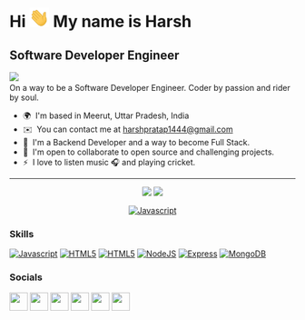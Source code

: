 Hi <img src="https://raw.githubusercontent.com/ABSphreak/ABSphreak/master/gifs/Hi.gif" width="35"> My name is Harsh
===========================

Software Developer Engineer
---------------------------
![](https://komarev.com/ghpvc/?username=harsh-developer&color=brightgreen&style=flat) \
On a way to be a Software Developer Engineer. Coder by passion and rider by soul.

* 🌍  I'm based in Meerut, Uttar Pradesh, India
* ✉️  You can contact me at [harshpratap1444@gmail.com](mailto:harshpratap1444@gmail.com)
* 🧠  I'm a Backend Developer and a way to become Full Stack.
* 🤝  I'm open to collaborate to open source and challenging projects.
* ⚡  I love to listen music 🎧 and playing cricket.

<hr>
<p align="center">
  <img width="400px" src="https://github-readme-stats.vercel.app/api?username=harsh-developer&count_private=true&show_icons=true&theme=material-palenight&hide_border=true&bg_color=1F222E" />
  <img width="400px" src="https://github-readme-streak-stats.herokuapp.com/?user=harsh-developer&theme=material-palenight&hide_border=true&fire=C77800&ring=7C2AE8&background=1F222E" />
</p>
     
<div align="center"> <a href="https://skyline.github.com/harsh-developer/2022" target="_blank" rel="noreferrer"><img src="https://upload.wikimedia.org/wikipedia/commons/f/fa/Click_here_button.png" width="100" height="40" alt="Javascript" /></a></div>

### Skills

<p align="left">
<a href="https://developer.mozilla.org/en-US/docs/Web/JavaScript" target="_blank" rel="noreferrer"><img src="https://raw.githubusercontent.com/danielcranney/readme-generator/main/public/icons/skills/javascript-colored.svg" width="36" height="36" alt="Javascript" /></a>
<a href="https://developer.mozilla.org/en-US/docs/Glossary/HTML5" target="_blank" rel="noreferrer"><img src="https://raw.githubusercontent.com/danielcranney/readme-generator/main/public/icons/skills/html5-colored.svg" width="36" height="36" alt="HTML5" /></a>
<a href="https://developer.mozilla.org/en-US/docs/Web/CSS" target="_blank" rel="noreferrer"><img src="https://raw.githubusercontent.com/danielcranney/readme-generator/main/public/icons/skills/css3-colored.svg" width="36" height="36" alt="HTML5" /></a>
<a href="https://nodejs.org/en/" target="_blank" rel="noreferrer"><img src="https://raw.githubusercontent.com/danielcranney/readme-generator/main/public/icons/skills/nodejs-colored.svg" width="36" height="36" alt="NodeJS" /></a>
<a href="https://expressjs.com/" target="_blank" rel="noreferrer"><img src="https://raw.githubusercontent.com/danielcranney/readme-generator/main/public/icons/skills/express-colored.svg" width="36" height="36" alt="Express" /></a>
<a href="https://www.mongodb.com/" target="_blank" rel="noreferrer"><img src="https://raw.githubusercontent.com/danielcranney/readme-generator/main/public/icons/skills/mongodb-colored.svg" width="36" height="36" alt="MongoDB" /></a>
</p>


### Socials

<p align="left"> 
<a href="https://discord.com/users/h_harssh#8231" target="_blank" rel="noreferrer"><img src="https://raw.githubusercontent.com/danielcranney/readme-generator/main/public/icons/socials/discord.svg" width="32" height="32" /></a>
<a href="https://www.facebook.com/profile.php?id=100022262282917" target="_blank" rel="noreferrer"><img src="https://raw.githubusercontent.com/danielcranney/readme-generator/main/public/icons/socials/facebook.svg" width="32" height="32" /></a> 
<a href="https://github.com/harsh-developer?tab=overview&from=2022-07-01&to=2022-07-28" target="_blank" rel="noreferrer"><img src="https://raw.githubusercontent.com/danielcranney/readme-generator/main/public/icons/socials/github.svg" width="32" height="32" /></a> 
<a href="https://www.instagram.com/h_harssh_me/" target="_blank" rel="noreferrer"><img src="https://raw.githubusercontent.com/danielcranney/readme-generator/main/public/icons/socials/instagram.svg" width="32" height="32" /></a> 
<a href="https://www.linkedin.com/in/harsh-pratap-singh-606816224/" target="_blank" rel="noreferrer"><img src="https://raw.githubusercontent.com/danielcranney/readme-generator/main/public/icons/socials/linkedin.svg" width="32" height="32" /></a> 
<a href="https://twitter.com/h_harssh_me" target="_blank" rel="noreferrer"><img src="https://raw.githubusercontent.com/danielcranney/readme-generator/main/public/icons/socials/twitter.svg" width="32" height="32" /></a></p>

<!---
harsh-developer/harsh-developeris a ✨ special ✨ repository because its `README.md` (this file) appears on your GitHub profile.
You can click the Preview link to take a look at your changes.
--->